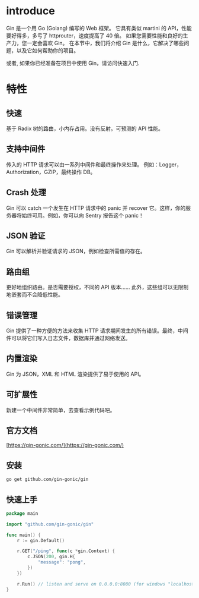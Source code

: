 # introduce
Gin 是一个用 Go (Golang) 编写的 Web 框架。 它具有类似 martini 的 API，性能要好得多，多亏了 httprouter，速度提高了 40 倍。 如果您需要性能和良好的生产力，您一定会喜欢 Gin。
在本节中，我们将介绍 Gin 是什么，它解决了哪些问题，以及它如何帮助你的项目。

或者, 如果你已经准备在项目中使用 Gin，请访问快速入门.

# 特性
## 快速
基于 Radix 树的路由，小内存占用。没有反射。可预测的 API 性能。

## 支持中间件
传入的 HTTP 请求可以由一系列中间件和最终操作来处理。 例如：Logger，Authorization，GZIP，最终操作 DB。
## Crash 处理
Gin 可以 catch 一个发生在 HTTP 请求中的 panic 并 recover 它。这样，你的服务器将始终可用。例如，你可以向 Sentry 报告这个 panic！

## JSON 验证
Gin 可以解析并验证请求的 JSON，例如检查所需值的存在。

## 路由组
更好地组织路由。是否需要授权，不同的 API 版本…… 此外，这些组可以无限制地嵌套而不会降低性能。

## 错误管理
Gin 提供了一种方便的方法来收集 HTTP 请求期间发生的所有错误。最终，中间件可以将它们写入日志文件，数据库并通过网络发送。

## 内置渲染
Gin 为 JSON，XML 和 HTML 渲染提供了易于使用的 API。

## 可扩展性
新建一个中间件非常简单，去查看示例代码吧。



## 官方文档

[https://gin-gonic.com/](https://gin-gonic.com/)


## 安装

```bash
go get github.com/gin-gonic/gin
```

## 快速上手

```go
package main

import "github.com/gin-gonic/gin"

func main() {
	r := gin.Default()

	r.GET("/ping", func(c *gin.Context) {
		c.JSON(200, gin.H{
			"message": "pong",
		})
	})

	r.Run() // listen and serve on 0.0.0.0:8080 (for windows "localhost:8080")
}
```
